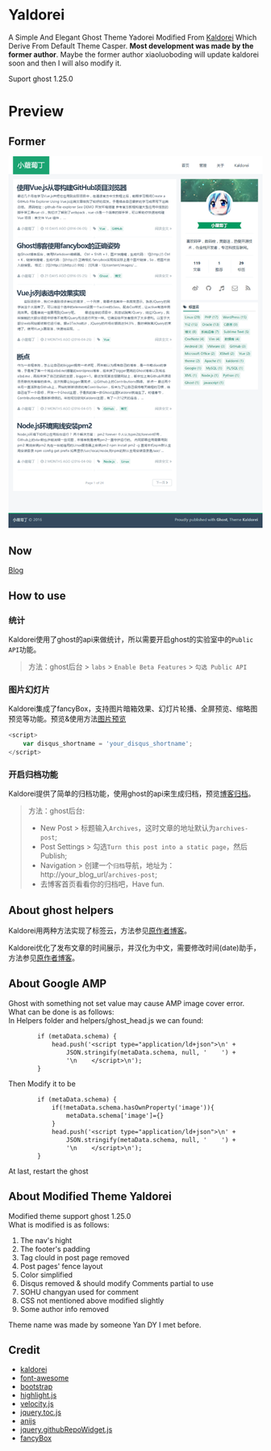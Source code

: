 # Yaldorei
A Simple And Elegant Ghost Theme Yadorei Modified From [Kaldorei](https://github.com/xiaoluoboding/ghost-theme-kaldorei) Which Derive From Default Theme Casper. **Most development was made by the former author**. Maybe the former author xiaoluoboding will update kaldorei soon and then I will also modify it. 

Suport ghost 1.25.0
# Preview
## Former
![img](assets/img/preview.png)
## Now
[Blog](http://www.xmsec.cc)
## How to use

### 统计
Kaldorei使用了ghost的api来做统计，所以需要开启ghost的实验室中的`Public API`功能。

> 方法：ghost后台 > `labs` > `Enable Beta Features` > `勾选 Public API`

### 图片幻灯片
Kaldorei集成了fancyBox，支持图片暗箱效果、幻灯片轮播、全屏预览、缩略图预览等功能。预览&使用方法[图片预览](http://xlbd.me/how-to-use-fancybox-in-ghost-blog/)


```js
<script>
    var disqus_shortname = 'your_disqus_shortname';
</script>
```

### 开启归档功能
Kaldorei提供了简单的归档功能，使用ghost的api来生成归档，预览[博客归档](http://xlbd.me/archives-post)。

> 方法：ghost后台:
> * New Post > 标题输入`Archives`，这时文章的地址默认为`archives-post`;
> * Post Settings > 勾选`Turn this post into a static page`，然后Publish;
> * Navigation > 创建一个`归档`导航，地址为：http://your_blog_url/`archives-post`;
> * 去博客首页看看你的归档吧，Have fun.

## About ghost helpers

Kaldorei用两种方法实现了标签云，方法参见[原作者博客](http://xlbd.me/how-to-add-the-tag-cloud-into-ghost-blog/)。

Kaldorei优化了发布文章的时间展示，并汉化为中文，需要修改时间(date)助手，方法参见[原作者博客](http://xlbd.me/ghost-date-i18n/)。

## About Google AMP
Ghost with something not set value may cause AMP image cover error.     
What can be done is as follows:     
In Helpers folder and helpers/ghost_head.js we can found:
```
        if (metaData.schema) {
            head.push('<script type="application/ld+json">\n' +
                JSON.stringify(metaData.schema, null, '    ') +
                '\n    </script>\n');
        }
```
Then Modify it to be     
```
        if (metaData.schema) {
	        if(!metaData.schema.hasOwnProperty('image')){
				metaData.schema['image']={}
			}
            head.push('<script type="application/ld+json">\n' +
                JSON.stringify(metaData.schema, null, '    ') +
                '\n    </script>\n');
        }
```
At last, restart the ghost
## About Modified Theme Yaldorei

Modified theme support ghost 1.25.0     
What is modified is as follows:    

1. The nav's hight
2. The footer's padding
3. Tag clould in post page removed
4. Post pages' fence layout
5. Color simplified  
6. Disqus removed & should modify Comments partial to use
7. SOHU changyan used for comment
8. CSS not mentioned above modified slightly
9. Some author info removed

Theme name was made by someone Yan DY I met before.

## Credit

* [kaldorei](https://github.com/xiaoluoboding/ghost-theme-kaldorei)
* [font-awesome](https://github.com/FortAwesome/Font-Awesome)
* [bootstrap](https://github.com/twbs/bootstrap)
* [highlight.js](https://github.com/isagalaev/highlight.js)
* [velocity.js](https://github.com/julianshapiro/velocity)
* [jquery.toc.js](https://github.com/jgallen23/toc)
* [anijs](https://github.com/anijs/anijs)
* [jquery.githubRepoWidget.js](https://github.com/JoelSutherland/GitHub-jQuery-Repo-Widget)
* [fancyBox](https://github.com/fancyapps/fancyBox)

